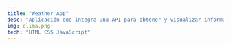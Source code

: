 ```yaml
---
title: "Weather App"
desc: "Aplicación que integra una API para obtener y visualizar información meteorológica en tiempo real."
img: clima.png
tech: "HTML CSS JavaScript"
---
```

